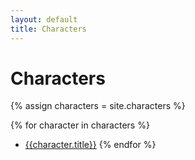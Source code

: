 ```yaml
---
layout: default
title: Characters
---
```


# Characters

{% assign characters = site.characters %}

{% for character in characters %}
- [{{character.title}}]({{character.url}})
{% endfor %}
